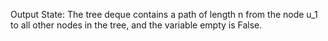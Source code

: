 Output State: The tree deque contains a path of length n from the node u_1 to all other nodes in the tree, and the variable empty is False.